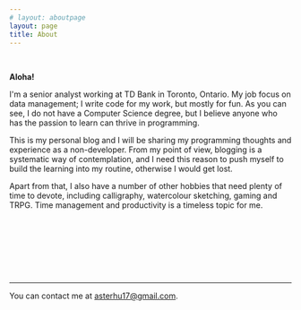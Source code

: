 ```yaml
---
# layout: aboutpage
layout: page
title: About
---
```


<br/>

**Aloha!**

I'm a senior analyst working at TD Bank in Toronto, Ontario. My job focus on data management; I write code for my work, but mostly for fun. As you can see, I do not have a Computer Science degree, but I believe anyone who has the passion to learn can thrive in programming.

This is my personal blog and I will be sharing my programming thoughts and experience as a non-developer. From my point of view, blogging is a systematic way of contemplation, and I need this reason to push myself to build the learning into my routine, otherwise I would get lost.

Apart from that, I also have a number of other hobbies that need plenty of time to devote, including calligraphy, watercolour sketching, gaming and TRPG. Time management and productivity is a timeless topic for me.

<br><br><br>
<br><br><br>
<hr>

You can contact me at [asterhu17@gmail.com](mailto:asterhu17@gmail.com).
<br>
